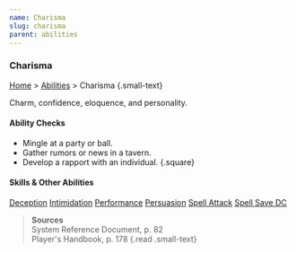 ```yaml
---
name: Charisma
slug: charisma
parent: abilities
---
```

### Charisma
[Home](dm-operations-center) > [Abilities](abilities-menu) > Charisma {.small-text}

Charm, confidence, eloquence, and personality.
    
#### Ability Checks
- Mingle at a party or ball.
- Gather rumors or news in a tavern.
- Develop a rapport with an individual.
{.square}

#### Skills & Other Abilities
<div class="menu-container">
    <a href="deception">Deception</a>
    <a href="intimidation">Intimidation</a>
    <a href="performance">Performance</a>
    <a href="persuasion">Persuasion</a>
    <a href="spell-ability">Spell Attack</a>
    <a href="spell-save-dc">Spell Save DC</a>
</div>

> **Sources** <br/>
> System Reference Document, p. 82<br/>
> Player's Handbook, p. 178
{.read .small-text}



